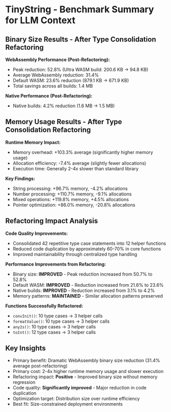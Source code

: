 # TinyString - Benchmark Summary for LLM Context

## Binary Size Results - After Type Consolidation Refactoring

**WebAssembly Performance (Post-Refactoring):**
- Peak reduction: 52.8% (Ultra WASM build: 200.6 KB → 94.8 KB)
- Average WebAssembly reduction: 31.4%
- Default WASM: 23.6% reduction (879.1 KB → 671.9 KB)
- Total savings across all builds: 1.4 MB

**Native Performance (Post-Refactoring):**
- Native builds: 4.2% reduction (1.6 MB → 1.5 MB)

## Memory Usage Results - After Type Consolidation Refactoring

**Runtime Memory Impact:**
- Memory overhead: +103.3% average (significantly higher memory usage)
- Allocation efficiency: -7.4% average (slightly fewer allocations)
- Execution time: Generally 2-4x slower than standard library

**Key Findings:**
- String processing: +96.7% memory, -4.2% allocations
- Number processing: +110.7% memory, -9.1% allocations  
- Mixed operations: +119.8% memory, +4.5% allocations
- Pointer optimization: +86.0% memory, -20.8% allocations

## Refactoring Impact Analysis

**Code Quality Improvements:**
- Consolidated 42 repetitive type case statements into 12 helper functions
- Reduced code duplication by approximately 60-70% in core functions
- Improved maintainability through centralized type handling

**Performance Improvements from Refactoring:**
- Binary size: **IMPROVED** - Peak reduction increased from 50.7% to 52.8%
- Default WASM: **IMPROVED** - Reduction increased from 21.6% to 23.6%
- Native builds: **IMPROVED** - Reduction increased from 3.1% to 4.2%
- Memory patterns: **MAINTAINED** - Similar allocation patterns preserved

**Functions Successfully Refactored:**
- `convInit()`: 10 type cases → 3 helper calls
- `formatValue()`: 10 type cases → 3 helper calls  
- `any2s()`: 10 type cases → 3 helper calls
- `toInt()`: 12 type cases → 3 helper calls

## Key Insights

- Primary benefit: Dramatic WebAssembly binary size reduction (31.4% average post-refactoring)
- Primary cost: 2-4x higher runtime memory usage and slower execution
- Refactoring impact: **Positive** - Improved binary size without memory regression
- Code quality: **Significantly improved** - Major reduction in code duplication
- Optimization target: Distribution size over runtime efficiency
- Best fit: Size-constrained deployment environments
